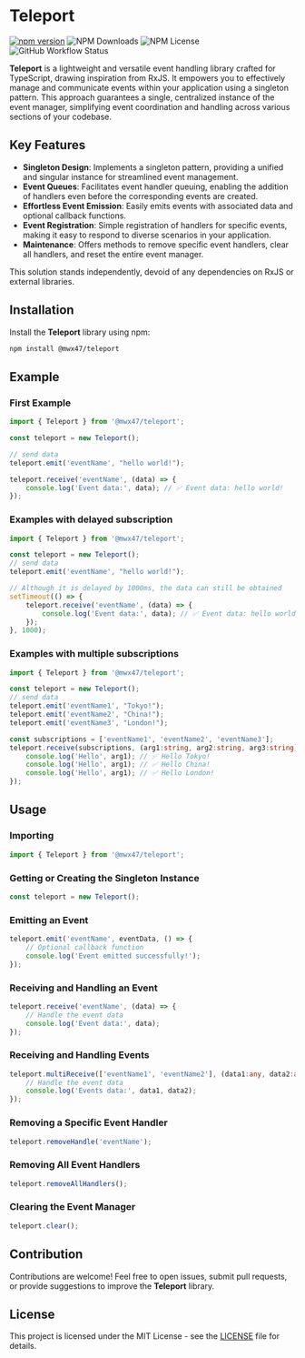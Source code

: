 # Teleport

[![npm version](https://badge.fury.io/js/@mwx47%2Fteleport.svg)](https://badge.fury.io/js/@mwx47%2Fteleport)
![NPM Downloads](https://img.shields.io/npm/dw/@mwx47/teleport)
![NPM License](https://img.shields.io/npm/l/@mwx47/teleport)
![GitHub Workflow Status](https://github.com/weixiangmeng521/teleport/actions/workflows/master.yml/badge.svg)


**Teleport** is a lightweight and versatile event handling library crafted for TypeScript, drawing inspiration from RxJS. It empowers you to effectively manage and communicate events within your application using a singleton pattern. This approach guarantees a single, centralized instance of the event manager, simplifying event coordination and handling across various sections of your codebase.

## Key Features

- **Singleton Design**: Implements a singleton pattern, providing a unified and singular instance for streamlined event management.
- **Event Queues**: Facilitates event handler queuing, enabling the addition of handlers even before the corresponding events are created.
- **Effortless Event Emission**: Easily emits events with associated data and optional callback functions.
- **Event Registration**: Simple registration of handlers for specific events, making it easy to respond to diverse scenarios in your application.
- **Maintenance**: Offers methods to remove specific event handlers, clear all handlers, and reset the entire event manager.

This solution stands independently, devoid of any dependencies on RxJS or external libraries.

## Installation

Install the **Teleport** library using npm:

```bash
npm install @mwx47/teleport
```

## Example

### First Example
```typescript
import { Teleport } from '@mwx47/teleport';

const teleport = new Teleport();

// send data
teleport.emit('eventName', "hello world!");

teleport.receive('eventName', (data) => {
    console.log('Event data:', data); // ✅ Event data: hello world! 
});
```

### Examples with delayed subscription
```typescript
import { Teleport } from '@mwx47/teleport';

const teleport = new Teleport();
// send data
teleport.emit('eventName', "hello world!");

// Although it is delayed by 1000ms, the data can still be obtained
setTimeout(() => {
    teleport.receive('eventName', (data) => {
        console.log('Event data:', data); // ✅ Event data: hello world! 
    });
}, 1000);
```

### Examples with multiple subscriptions
```typescript
import { Teleport } from '@mwx47/teleport';

const teleport = new Teleport();
// send data
teleport.emit('eventName1', "Tokyo!");
teleport.emit('eventName2', "China!");
teleport.emit('eventName3', "London!");

const subscriptions = ['eventName1', 'eventName2', 'eventName3'];
teleport.receive(subscriptions, (arg1:string, arg2:string, arg3:string) => {
    console.log('Hello', arg1); // ✅ Hello Tokyo!
    console.log('Hello', arg1); // ✅ Hello China!
    console.log('Hello', arg1); // ✅ Hello London!
});
```

## Usage

### Importing

```typescript
import { Teleport } from '@mwx47/teleport';
```

### Getting or Creating the Singleton Instance

```typescript
const teleport = new Teleport();
```

### Emitting an Event

```typescript
teleport.emit('eventName', eventData, () => {
    // Optional callback function
    console.log('Event emitted successfully!');
});
```

### Receiving and Handling an Event

```typescript
teleport.receive('eventName', (data) => {
    // Handle the event data
    console.log('Event data:', data);
});
```

### Receiving and Handling Events

```typescript
teleport.multiReceive(['eventName1', 'eventName2'], (data1:any, data2:any) => {
    // Handle the event data
    console.log('Events data:', data1, data2);
});
```

### Removing a Specific Event Handler

```typescript
teleport.removeHandle('eventName');
```

### Removing All Event Handlers

```typescript
teleport.removeAllHandlers();
```

### Clearing the Event Manager

```typescript
teleport.clear();
```

## Contribution

Contributions are welcome! Feel free to open issues, submit pull requests, or provide suggestions to improve the **Teleport** library.

## License

This project is licensed under the MIT License - see the [LICENSE](LICENSE) file for details. 